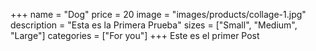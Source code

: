 +++
name = "Dog"
price = 20
image = "images/products/collage-1.jpg"
description = "Esta es la Primera Prueba"
sizes = ["Small", "Medium", "Large"]
categories = ["For you"]
+++
Este es el primer Post
